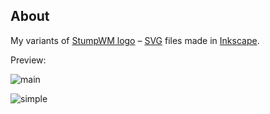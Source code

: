 ## About

My variants of
[StumpWM logo](https://github.com/sabetts/stumpwm/wiki/NewLogo) –
[SVG](http://en.wikipedia.org/wiki/Svg) files made in
[Inkscape](http://www.inkscape.org/en/).

Preview:

![main](https://raw2.github.com/alezost/stumpwm-logo/master/stumpwm-logo.png)

![simple](https://raw2.github.com/alezost/stumpwm-logo/master/stumpwm-logo-strokes.png)


